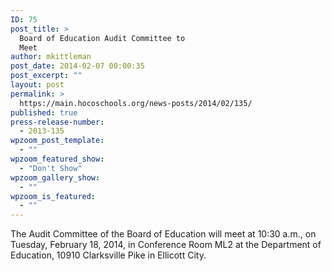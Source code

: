 ```yaml
---
ID: 75
post_title: >
  Board of Education Audit Committee to
  Meet
author: mkittleman
post_date: 2014-02-07 00:00:35
post_excerpt: ""
layout: post
permalink: >
  https://main.hocoschools.org/news-posts/2014/02/135/
published: true
press-release-number:
  - 2013-135
wpzoom_post_template:
  - ""
wpzoom_featured_show:
  - "Don't Show"
wpzoom_gallery_show:
  - ""
wpzoom_is_featured:
  - ""
---
```

The Audit Committee of the Board of Education will meet at 10:30 a.m., on Tuesday, February 18, 2014, in Conference Room ML2 at the Department of Education, 10910 Clarksville Pike in Ellicott City.